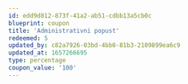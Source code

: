 ```yaml
---
id: edd9d812-873f-41a2-ab51-cdbb13a5cb0c
blueprint: coupon
title: 'Administrativni popust'
redeemed: 5
updated_by: c82a7926-03bd-4bb0-81b3-2109899ea6c9
updated_at: 1657266695
type: percentage
coupon_value: '100'
---
```

